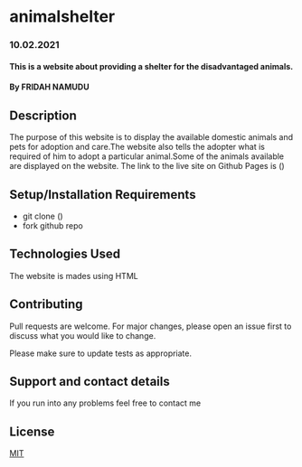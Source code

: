 # animalshelter
### 10.02.2021
#### This is a website about providing a shelter for the disadvantaged animals.
#### By **FRIDAH NAMUDU**
## Description
The purpose of this website is to display the available domestic animals and pets for adoption and care.The website also tells the adopter what is required of him to adopt a particular animal.Some of the animals available are displayed on the website.
The link to the live site on Github Pages is ()
## Setup/Installation Requirements
* git clone ()
* fork github repo
## Technologies Used
The website is mades using HTML
## Contributing
Pull requests are welcome. For major changes, please open an issue first to discuss what you would like to change.

Please make sure to update tests as appropriate. 
## Support and contact details
If you run into any problems feel free to contact me
## License
[MIT](https://choosealicense.com/licenses/mit/)
